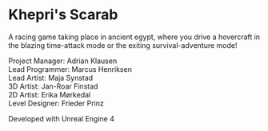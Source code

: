 # Khepri's Scarab

A racing game taking place in ancient egypt, where you drive a hovercraft in the blazing time-attack mode or the exiting survival-adventure mode!

Project Manager: Adrian Klausen  
Lead Programmer: Marcus Henriksen  
Lead Artist: Maja Synstad  
3D Artist: Jan-Roar Finstad  
2D Artist: Erika Mørkedal  
Level Designer: Frieder Prinz  

Developed with Unreal Engine 4
